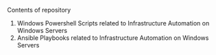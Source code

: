 Contents of repository
1) Windows Powershell Scripts related to Infrastructure Automation on Windows Servers
2) Ansible Playbooks related to Infrastructure Automation on Windows Servers
